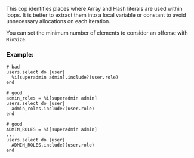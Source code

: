 This cop identifies places where Array and Hash literals are used
within loops. It is better to extract them into a local variable or constant
to avoid unnecessary allocations on each iteration.

You can set the minimum number of elements to consider
an offense with `MinSize`.

### Example:
    # bad
    users.select do |user|
      %i[superadmin admin].include?(user.role)
    end

    # good
    admin_roles = %i[superadmin admin]
    users.select do |user|
      admin_roles.include?(user.role)
    end

    # good
    ADMIN_ROLES = %i[superadmin admin]
    ...
    users.select do |user|
      ADMIN_ROLES.include?(user.role)
    end
